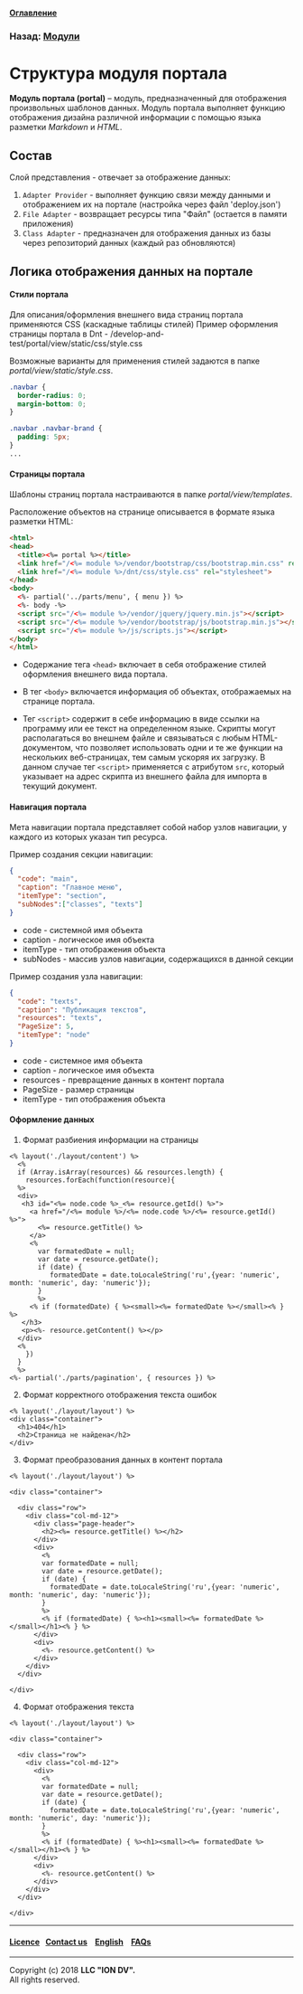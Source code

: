 #### [Оглавление](/docs/ru/index.md)

### Назад: [Модули](/docs/ru/3_modules_description/modules.md)

# Структура модуля портала

**Модуль портала (portal)** – модуль, предназначенный для отображения произвольных шаблонов данных. Модуль портала выполняет функцию отображения дизайна различной информации с помощью языка разметки *Markdown* и *HTML*.


## Состав
Слой представления - отвечает за отображение данных:

1. `Adapter Provider` - выполняет функцию связи между данными и отображением их на портале (настройка через файл 'deploy.json')
2. `File Adapter` - возвращает ресурсы типа "Файл" (остается в памяти приложения)
3. `Class Adapter` - предназначен для отображения данных из базы через репозиторий данных (каждый раз обновляются)

## Логика отображения данных на портале

#### Стили портала

Для описания/оформления внешнего вида страниц портала применяются CSS (каскадные таблицы стилей)
Пример оформления страницы портала в Dnt - /develop-and-test/portal/view/static/css/style.css

Возможные варианты для применения стилей задаются в папке *portal/view/static/style.css*.

```css
.navbar {
  border-radius: 0;
  margin-bottom: 0;
}

.navbar .navbar-brand {
  padding: 5px;
}
...
```

#### Страницы портала

Шаблоны страниц портала настраиваются в папке *portal/view/templates*. 

Расположение объектов на странице описывается в формате языка разметки HTML:

```html
<html>
<head>
  <title><%= portal %></title>
  <link href="/<%= module %>/vendor/bootstrap/css/bootstrap.min.css" rel="stylesheet">
  <link href="/<%= module %>/dnt/css/style.css" rel="stylesheet">
</head>
<body>
  <%- partial('../parts/menu', { menu }) %>
  <%- body -%>
  <script src="/<%= module %>/vendor/jquery/jquery.min.js"></script>
  <script src="/<%= module %>/vendor/bootstrap/js/bootstrap.min.js"></script>
  <script src="/<%= module %>/js/scripts.js"></script>
</body>
</html>
```

* Содержание тега `<head>` включает в себя отображение стилей оформления внешнего вида портала.

* В тег `<body>` включается информация об объектах, отображаемых на странице портала.

* Тег `<script>` содержит в себе информацию в виде ссылки на программу или ее текст на определенном языке. Скрипты могут располагаться во внешнем файле и связываться с любым HTML-документом, что позволяет использовать одни и те же функции на нескольких веб-страницах, тем самым ускоряя их загрузку. В данном случае тег `<script>` применяется с атрибутом `src`, который указывает на адрес скрипта из внешнего файла для импорта в текущий документ.

#### Навигация портала

Мета навигации портала представляет собой набор узлов навигации, у каждого из которых указан тип ресурса.

Пример создания секции навигации:

```json
{
  "code": "main",
  "caption": "Главное меню",
  "itemType": "section",
  "subNodes":["classes", "texts"]
}
```
* code - системной имя объекта
* caption - логическое имя объекта
* itemType - тип отображения объекта
* subNodes - массив узлов навигации, содержащихся в данной секции

Пример создания узла навигации:

```json
{
  "code": "texts",
  "caption": "Публикация текстов",
  "resources": "texts",
  "PageSize": 5,
  "itemType": "node"
}
```
* code - системное имя объекта
* caption - логическое имя объекта
* resources - превращение данных в контент портала
* PageSize - размер страницы
* itemType -  тип отображения объекта

#### Оформление данных


1. Формат разбиения информации на страницы
```
<% layout('./layout/content') %>
  <%
  if (Array.isArray(resources) && resources.length) {
    resources.forEach(function(resource){
  %>
  <div>
   <h3 id="<%= node.code %>_<%= resource.getId() %>">
     <a href="/<%= module %>/<%= node.code %>/<%= resource.getId() %>">
       <%= resource.getTitle() %>
     </a>
     <%
       var formatedDate = null;
       var date = resource.getDate();
       if (date) {
          formatedDate = date.toLocaleString('ru',{year: 'numeric', month: 'numeric', day: 'numeric'});
       }
       %>
     <% if (formatedDate) { %><small><%= formatedDate %></small><% } %>
   </h3>
   <p><%- resource.getContent() %></p>
  </div>
  <%
    })
  }
  %>
<%- partial('./parts/pagination', { resources }) %>
```

2. Формат корректного отображения текста ошибок 

```
<% layout('./layout/layout') %>
<div class="container">
  <h1>404</h1>
  <h2>Страница не найдена</h2>
</div>
```

3. Формат преобразования данных в контент портала 

```
<% layout('./layout/layout') %>

<div class="container">

  <div class="row">
    <div class="col-md-12">
      <div class="page-header">
        <h2><%= resource.getTitle() %></h2>
      </div>
      <div>
        <%
        var formatedDate = null;
        var date = resource.getDate();
        if (date) {
          formatedDate = date.toLocaleString('ru',{year: 'numeric', month: 'numeric', day: 'numeric'});
        }
        %>
        <% if (formatedDate) { %><h1><small><%= formatedDate %></small></h1><% } %>
      </div>
      <div>
        <%- resource.getContent() %>
      </div>
    </div>
  </div>

</div>
```

4. Формат отображения текста

```
<% layout('./layout/layout') %>

<div class="container">

  <div class="row">
    <div class="col-md-12">
      <div>
        <%
        var formatedDate = null;
        var date = resource.getDate();
        if (date) {
          formatedDate = date.toLocaleString('ru',{year: 'numeric', month: 'numeric', day: 'numeric'});
        }
        %>
        <% if (formatedDate) { %><h1><small><%= formatedDate %></small></h1><% } %>
      </div>
      <div>
        <%- resource.getContent() %>
      </div>
    </div>
  </div>

</div>
```

--------------------------------------------------------------------------  


 #### [Licence](/LICENCE.md)&ensp;  [Contact us](https://iondv.ru/index.html) &ensp;  [English](/docs/en/3_modules_description/portal.md) &ensp; [FAQs](/faqs.md)          



--------------------------------------------------------------------------  

Copyright (c) 2018 **LLC "ION DV".**   
All rights reserved. 